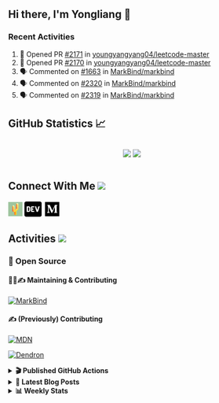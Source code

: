 ## Hi there, I'm Yongliang 👋

### Recent Activities

<!--START_SECTION:activity-->
1. 💪 Opened PR [#2171](https://github.com/youngyangyang04/leetcode-master/pull/2171) in [youngyangyang04/leetcode-master](https://github.com/youngyangyang04/leetcode-master)
2. 💪 Opened PR [#2170](https://github.com/youngyangyang04/leetcode-master/pull/2170) in [youngyangyang04/leetcode-master](https://github.com/youngyangyang04/leetcode-master)
3. 🗣 Commented on [#1663](https://github.com/MarkBind/markbind/issues/1663) in [MarkBind/markbind](https://github.com/MarkBind/markbind)
4. 🗣 Commented on [#2320](https://github.com/MarkBind/markbind/issues/2320) in [MarkBind/markbind](https://github.com/MarkBind/markbind)
5. 🗣 Commented on [#2319](https://github.com/MarkBind/markbind/issues/2319) in [MarkBind/markbind](https://github.com/MarkBind/markbind)
<!--END_SECTION:activity-->

## GitHub Statistics :chart_with_upwards_trend:
<div align="center">
<div style="display: flex; align-items: center; justify-content: center;">

[![](https://github-readme-stats-tlylt.vercel.app/api?username=tlylt&show_icons=true&theme=tokyonight&hide_border=true&locale=en)](https://github.com/tlylt)
[![](https://github-readme-streak-stats.herokuapp.com/?user=tlylt&theme=tokyonight&hide_border=true)](https://github.com/tlylt)
</div>
</div>

## Connect With Me <img src="https://media.giphy.com/media/2wh5K5yE3ulp3xgYcG/giphy-downsized.gif" width="30">

<a href="https://www.yongliangliu.com/" target="_blank"><img align="center" src="static/site-icon.png" alt="yongliangliu.com" height="29" width="29" /></a>
<a href="https://dev.to/tlylt" target="_blank"><img align="center" src="static/dev-badge.svg" alt="dev.to/tlylt" height="35" width="35" /></a>
<a href="https://tlylt.medium.com" target="_blank"><img align="center" src="static/medium.png" alt="tlylt.medium.com" height="35" width="35" /></a>

## Activities <img src="https://media.giphy.com/media/WUlplcMpOCEmTGBtBW/giphy.gif" width="30">

### 🔭 Open Source

#### 👷‍♂️✍️ Maintaining & Contributing
[![MarkBind](https://github-readme-stats-tlylt.vercel.app/api/pin/?username=markbind&repo=markbind)](https://github.com/MarkBind/markbind)

#### ✍️ (Previously) Contributing
[![MDN](https://github-readme-stats-tlylt.vercel.app/api/pin/?username=mdn&repo=content)](https://github.com/mdn/content/issues?q=is%3Aopen+involves%3A%40me+sort%3Aupdated-desc)

[![Dendron](https://github-readme-stats-tlylt.vercel.app/api/pin/?username=dendronhq&repo=dendron)](https://github.com/dendronhq/dendron/issues?q=is%3Aopen+involves%3A%40me+sort%3Aupdated-desc)

<details>
<summary> <b>🎬 Published GitHub Actions </b> </summary>

[![install-graphviz](https://github-readme-stats-tlylt.vercel.app/api/pin/?username=tlylt&repo=install-graphviz)](https://github.com/tlylt/install-graphviz)

[![reposense-action](https://github-readme-stats-tlylt.vercel.app/api/pin/?username=tlylt&repo=reposense-action)](https://github.com/tlylt/reposense-action)

[![markbin-action](https://github-readme-stats-tlylt.vercel.app/api/pin/?username=markbind&repo=markbind-action)](https://github.com/MarkBind/markbind-action)

</details>

<details>
<summary> <b>📕 Latest Blog Posts</b> </summary>

<!-- BLOG-POST-LIST:START -->
- [Deploy a ChatGPT API Server in no time](https://www.yongliangliu.com/blog/chatgpt-nextjs-server/)
- [Creating a regex-based Markdown parser in TypeScript](https://www.yongliangliu.com/blog/rmark/)
- [Create VSCode Snippets for Markdown Blog Workflows](https://www.yongliangliu.com/blog/vscode-snippets/)
- [Brag Doc 2023](https://www.yongliangliu.com/blog/brag-doc-2023/)
- [My Journey into Open Source](https://www.yongliangliu.com/blog/my-journey-into-open-source/)
<!-- BLOG-POST-LIST:END -->

</details>

<details>
<summary> <b>📊 Weekly Stats</b> </summary>

<!--START_SECTION:waka-->
![Code Time](http://img.shields.io/badge/Code%20Time-1%2C047%20hrs%202%20mins-blue)

**🐱 My GitHub Data** 

> 📦 618.2 kB Used in GitHub's Storage 
 > 
> 🏆 1,204 Contributions in the Year 2023
 > 
> 🚫 Not Opted to Hire
 > 
> 📜 173 Public Repositories 
 > 
> 🔑 39 Private Repositories 
 > 
**I'm an Early 🐤** 

```text
🌞 Morning                3810 commits        ███████░░░░░░░░░░░░░░░░░░   29.18 % 
🌆 Daytime                3528 commits        ███████░░░░░░░░░░░░░░░░░░   27.02 % 
🌃 Evening                4844 commits        █████████░░░░░░░░░░░░░░░░   37.10 % 
🌙 Night                  874 commits         ██░░░░░░░░░░░░░░░░░░░░░░░   06.69 % 
```
📅 **I'm Most Productive on Wednesday** 

```text
Monday                   1700 commits        ███░░░░░░░░░░░░░░░░░░░░░░   13.02 % 
Tuesday                  1891 commits        ████░░░░░░░░░░░░░░░░░░░░░   14.48 % 
Wednesday                2121 commits        ████░░░░░░░░░░░░░░░░░░░░░   16.25 % 
Thursday                 1648 commits        ███░░░░░░░░░░░░░░░░░░░░░░   12.62 % 
Friday                   1687 commits        ███░░░░░░░░░░░░░░░░░░░░░░   12.92 % 
Saturday                 1990 commits        ████░░░░░░░░░░░░░░░░░░░░░   15.24 % 
Sunday                   2019 commits        ████░░░░░░░░░░░░░░░░░░░░░   15.46 % 
```


📊 **This Week I Spent My Time On** 

```text
🕑︎ Time Zone: Asia/Singapore

💬 Programming Languages: 
Markdown                 2 hrs 11 mins       ███████████████░░░░░░░░░░   59.06 % 
TypeScript               1 hr 21 mins        █████████░░░░░░░░░░░░░░░░   36.71 % 
JSON                     5 mins              █░░░░░░░░░░░░░░░░░░░░░░░░   02.30 % 
CSS                      3 mins              ░░░░░░░░░░░░░░░░░░░░░░░░░   01.42 % 
JavaScript               1 min               ░░░░░░░░░░░░░░░░░░░░░░░░░   00.51 % 
```


 Last Updated on 09/07/2023 01:01:11 UTC
<!--END_SECTION:waka-->

</details>
